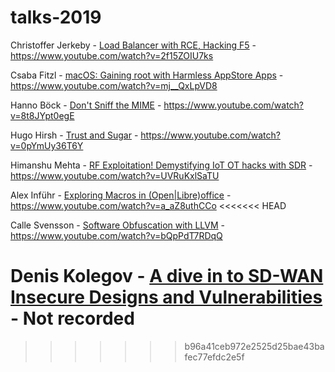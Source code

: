 # talks-2019

Christoffer Jerkeby - [Load Balancer with RCE, Hacking F5](Command_Injection_iRule_nomedia.pdf) - https://www.youtube.com/watch?v=2f15ZOIU7ks

Csaba Fitzl - [macOS: Gaining root with Harmless AppStore Apps](Getting_root_with_benign_AppStore_apps_vSecurityFest.pdf) - https://www.youtube.com/watch?v=mj__QxLpVD8

Hanno Böck - [Don't Sniff the MIME](Dont_Sniff_the_MIME_-_File_Upload_XSS_vulnerabilities.pdf) - https://www.youtube.com/watch?v=8t8JYpt0egE

Hugo Hirsh - [Trust and Sugar](Trust_and_Sugar.pdf) - https://www.youtube.com/watch?v=0pYmUy36T6Y

Himanshu Mehta - [RF Exploitation! Demystifying IoT OT hacks with SDR](HimanshuMehta.pdf) - https://www.youtube.com/watch?v=UVRuKxlSaTU

Alex Inführ - [Exploring Macros in (Open|Libre)office](Alex_Infuhr_Libreoffice.pdf) - https://www.youtube.com/watch?v=a_aZ8uthCCo
<<<<<<< HEAD

Calle Svensson - [Software Obfuscation with LLVM](LLVM_Svensson.pdf) - https://www.youtube.com/watch?v=bQpPdT7RDqQ

Denis Kolegov - [A dive in to SD-WAN Insecure Designs and Vulnerabilities](Kolegov.pdf) - Not recorded
=======
>>>>>>> b96a41ceb972e2525d25bae43bafec77efdc2e5f
